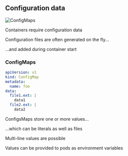 ## Configuration data

![ConfigMaps](120_kubernetes/11_configmaps/configmaps.drawio.svg) <!-- .element: style="float: right; width: 25%;" -->

Containers require configuration data

Configuration files are often generated on the fly...

...and added during container start

### ConfigMaps

```yaml
apiVersion: v1
kind: ConfigMap
metadata:
  name: foo
data:
  file1.ext: |
    data1
  file2.ext: |
    data2
```
<!-- .element: style="float: right; width: 35%;" -->

ConfigsMaps store one or more values...

...which can be literals as well as files

Multi-line values are possible

Values can be provided to pods as environment variables
